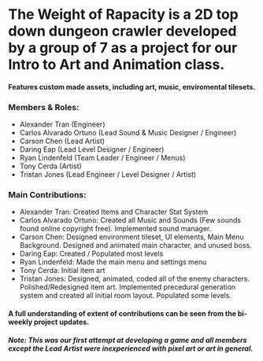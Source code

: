 # The Weight of Rapacity is a 2D top down dungeon crawler developed by a group of 7 as a project for our Intro to Art and Animation class. 

#### Features custom made assets, including art, music, enviromental tilesets.

### Members & Roles: 
- Alexander Tran (Engineer) 
- Carlos Alvarado Ortuno (Lead Sound & Music Designer / Engineer) 
- Carson Chen (Lead Artist)
- Daring Eap (Lead Level Designer / Engineer)
- Ryan Lindenfeld (Team Leader / Engineer / Menus) 
- Tony Cerda (Artist)
- Tristan Jones (Lead Engineer / Level Designer / Artist)


### Main Contributions:
- Alexander Tran: Created Items and Character Stat System
- Carlos Alvarado Ortuno: Created all Music and Sounds (Few sounds found online copyright free). Implemented sound manager.
- Carson Chen: Designed environment tileset, UI elements, Main Menu Background. Designed and animated main character, and unused boss. 
- Daring Eap: Created / Populated most levels
- Ryan Lindenfeld: Made the main menu and settings menu
- Tony Cerda: Initial item art
- Tristan Jones: Designed, animated, coded all of the enemy characters. Polished/Redesigned item art. Implemented precedural generation system and created all initial room layout. Populated some levels.

#### A full understanding of extent of contributions can be seen from the bi-weekly project updates.

##### Note: This was our first attempt at developing a game and all members except the Lead Artist were inexperienced with pixel art or art in general.
